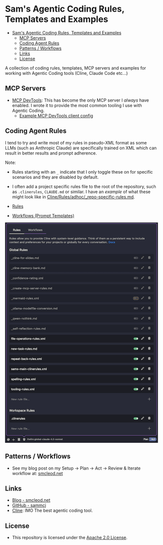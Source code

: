 # Sam's Agentic Coding Rules, Templates and Examples

- [Sam's Agentic Coding Rules, Templates and Examples](#sams-agentic-coding-rules-templates-and-examples)
  - [MCP Servers](#mcp-servers)
  - [Coding Agent Rules](#coding-agent-rules)
  - [Patterns / Workflows](#patterns--workflows)
  - [Links](#links)
  - [License](#license)

A collection of coding rules, templates, MCP servers and examples for working with Agentic Coding tools (Cline, Claude Code etc...)

## MCP Servers

- [MCP DevTools](https://github.com/sammcj/mcp-devtools): This has become the only MCP server I _always_ have enabled. I wrote it to provide the most common tooling I use with Agentic Coding.
  - [Example MCP DevTools client config](https://github.com/sammcj/agentic-coding/blob/main/MCP/mcp-config-mvp.json)

## Coding Agent Rules

I tend to try and write most of my rules in pseudo-XML format as some LLMs (such as Anthropic Claude) are specifically trained on XML which can result in better results and prompt adherence.

Note:

- Rules starting with an `_` indicate that I only toggle these on for specific scenarios and they are disabled by default.
- I often add a project specific rules file to the root of the repository, such as `.clinerules`, `CLAUDE.md` or similar. I have an _example_ of what these might look like in [Cline/Rules/adhoc/_repo-specific-rules.md](./Cline/Rules/adhoc/_repo-specific-rules.md).

- [Rules](./Cline/Rules/)
- [Workflows (Prompt Templates)](./Cline/Workflows/)

![Rules Toggled In Cline](clinerules.png)

## Patterns / Workflows

- See my blog post on my Setup -> Plan -> Act -> Review & Iterate workflow at: [smcleod.net](https://smcleod.net)

## Links

- [Blog - smcleod.net](https://smcleod.net)
- [GitHub - sammcj](https://github.com/sammcj)
- [Cline](https://cline.bot): IMO The best agentic coding tool.

## License

- This repository is licensed under the [Apache 2.0 License](./LICENSE).
